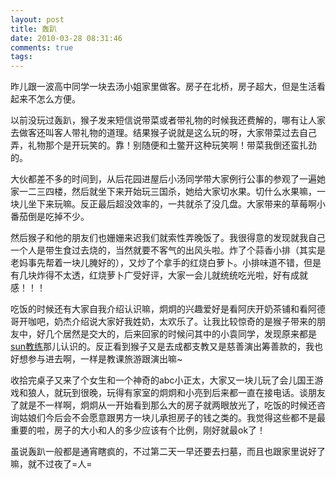 ```yaml
---
layout: post
title: 轰趴
date: 2010-03-28 08:31:46
comments: true
tags: 
---
```


昨儿跟一波高中同学一块去汤小姐家里做客。房子在北桥，房子超大，但是生活看起来不怎么方便。

以前没玩过轰趴，猴子发来短信说带菜或者带礼物的时候我还费解的，哪有让人家去做客还叫客人带礼物的道理。结果猴子说就是这么玩的呀，大家带菜过去自己弄，礼物那个是开玩笑的。靠！别随便和土鳖开这种玩笑啊！带菜我倒还蛮扎劲的。

大伙都差不多的时间到，从后花园进屋后小汤同学带大家例行公事的参观了一遍她家一二三四楼，然后就坐下来开始玩三国杀，她给大家切水果。切什么水果嘛，一块儿坐下来玩嘛。反正最后超没效率的，一共就杀了没几盘。大家带来的草莓啊小番茄倒是吃掉不少。

然后猴子和他的朋友们也姗姗来迟我们就索性弄晚饭了。我很得意的发现就我自己一个人是带生食过去烧的，当然就要不客气的出风头啦。炸了个蒜香小排（其实是老妈事先帮着一块儿腌好的），又炒了个拿手的红烧白萝卜。小排味道不错，但是有几块炸得不太透，红烧萝卜广受好评，大家一会儿就统统吃光啦，好有成就感！！！

吃饭的时候还有大家自我介绍认识嘛，炯炯的兴趣爱好是看阿庆开奶茶铺和看阿德哥开咖吧，奶杰介绍说大家好我姓奶，太欢乐了。让我比较惊奇的是猴子带来的朋友中，好几个居然是交大的，后来回家的时候问其中的小袁同学，发现原来都是[sun教练](http://blog.sina.com.cn/sunliu0305)那儿认识的。反正看到猴子又是去成都支教又是慈善演出筹善款的，我也好想参与进去啊，一样是教课旅游跟演出嘛~

收拾完桌子又来了个女生和一个神奇的abc小正太，大家又一块儿玩了会儿国王游戏和狼人，就玩到很晚，玩得有家室的炯炯和小亮到后来都一直在接电话。谈朋友了就是不一样啊，炯炯从一开始看到那么大的房子就两眼放光了，吃饭的时候还咨询姑娘们今后会不会愿意跟男方一块儿承担房子的钱之类的。我觉得这些都不是最重要的啦，房子的大小和人的多少应该有个比例，刚好就最ok了！

虽说轰趴一般都是通宵瞎疯的，不过第二天一早还要去扫墓，而且也跟家里说好了嘛，就不过夜了=人=